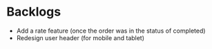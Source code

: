 # Backlogs
* Add a rate feature (once the order was in the status of completed)
* Redesign user header (for mobile and tablet)